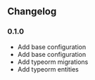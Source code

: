 ## Changelog

### 0.1.0

- Add base configuration
- Add base configuration
- Add typeorm migrations
- Add typeorm entities
